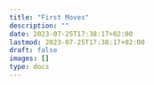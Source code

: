 ```yaml
---
title: "First Moves"
description: ""
date: 2023-07-25T17:38:17+02:00
lastmod: 2023-07-25T17:38:17+02:00
draft: false
images: []
type: docs
---
```

